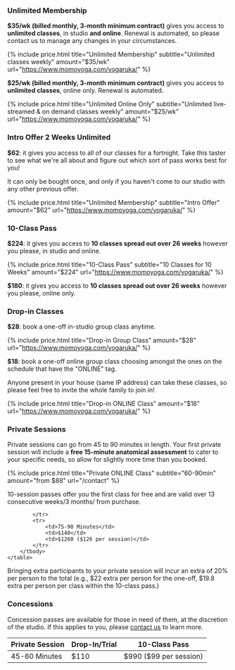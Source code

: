 
### Unlimited Membership

**$35/wk (billed monthly, 3-month minimum contract)** gives you access to **unlimited classes**, in studio **and online**. Renewal is automated, so please contact us to manage any changes in your circumstances.   


{% include price.html title="Unlimited Membership" subtitle="Unlimited classes weekly" amount="$35/wk" url="https://www.momoyoga.com/yogaruka/" %}


**$25/wk (billed monthly, 3-month minimum contract)** gives you access to **unlimited classes**, online only. Renewal is automated.   


{% include price.html title="Unlimited Online Only" subtitle="Unlimited live-streamed & on demand classes weekly" amount="$25/wk" url="https://www.momoyoga.com/yogaruka/" %}



### Intro Offer 2 Weeks Unlimited

**$62**: it gives you access to all of our classes for a fortnight. Take this taster to see what we're all about and figure out which sort of pass works best for you!  

It can only be bought once, and only if you haven't come to our studio with any other previous offer.

{% include price.html title="Unlimited Membership" subtitle="Intro Offer" amount="$62" url="https://www.momoyoga.com/yogaruka/" %}



### 10-Class Pass

**$224**: it gives you access to **10 classes spread out over 26 weeks** however you please, in studio and online.   


{% include price.html title="10-Class Pass" subtitle="10 Classes for 10 Weeks" amount="$224" url="https://www.momoyoga.com/yogaruka/" %}

**$180**: it gives you access to **10 classes spread out over 26 weeks** however you please, online only.   



### Drop-in Classes

**$28**: book a one-off in-studio group class anytime.


{% include price.html title="Drop-in Group Class" amount="$28" url="https://www.momoyoga.com/yogaruka/" %}


**$18**: book a one-off online group class choosing amongst the ones on the schedule that have the "ONLINE" tag.

Anyone present in your house (same IP address) can take these classes, so please feel free to invite the whole family to join in!


{% include price.html title="Drop-in ONLINE Class" amount="$18" url="https://www.momoyoga.com/yogaruka/" %}



### Private Sessions 

Private sessions can go from 45 to 90 minutes in length. Your first private session will include a **free 15-minute anatomical assessment** to cater to your specific needs, so allow for slightly more time than you booked.

{% include price.html title="Private ONLINE Class" subtitle="60-90min" amount="from $88" url="/contact" %}
 
10-session passes offer you the first class for free and are valid over 13 consecutive weeks/3 months/ from purchase. 

<div class="card m-top--md">
	<table class="table"> 
		<thead>
			<tr>
				<th>Private Session</th>
				<th>Drop-In/Trial</th>
				<th>
					10-Class Pass
				</th>
			</tr>
		</thead>
		<tbody>
			<tr>
				<td>45-60 Minutes</td>
				<td>$110</td>
				<td>$990 ($99 per session)</td>
	
			</tr>
			<tr>
				<td>75-90 Minutes</td>
				<td>$140</td>
				<td>$1260 ($126 per session)</td>
			</tr>
		</tbody>
	</table>
</div>

Bringing extra participants to your private session will incur an extra of 20% per person to the total (e.g., $22 extra per person for the one-off, $19.8 extra per person per class within the 10-class pass.)


### Concessions  

Concession passes are available for those in need of them, at the discretion of the studio. If this applies to you, please [contact us](/contact/) to learn more.
